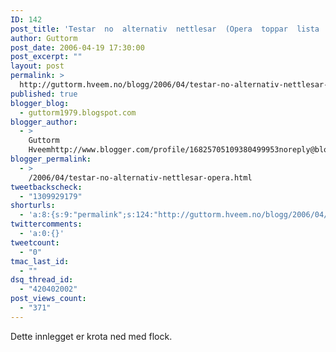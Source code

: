 ```yaml
---
ID: 142
post_title: 'Testar  no  alternativ  nettlesar  (Opera  toppar  lista  over  nettlesarar  her  i  garden):  Flock'
author: Guttorm
post_date: 2006-04-19 17:30:00
post_excerpt: ""
layout: post
permalink: >
  http://guttorm.hveem.no/blogg/2006/04/testar-no-alternativ-nettlesar-opera-toppar-lista-over-nettlesarar-her-i-garden-flock/
published: true
blogger_blog:
  - guttorm1979.blogspot.com
blogger_author:
  - >
    Guttorm
    Hveemhttp://www.blogger.com/profile/16825705109380499953noreply@blogger.com
blogger_permalink:
  - >
    /2006/04/testar-no-alternativ-nettlesar-opera.html
tweetbackscheck:
  - "1309929179"
shorturls:
  - 'a:8:{s:9:"permalink";s:124:"http://guttorm.hveem.no/blogg/2006/04/testar-no-alternativ-nettlesar-opera-toppar-lista-over-nettlesarar-her-i-garden-flock/";s:7:"tinyurl";s:25:"http://tinyurl.com/amapyk";s:4:"isgd";s:17:"http://is.gd/hdnd";s:5:"bitly";s:20:"http://bit.ly/2YQQHx";s:5:"snipr";s:22:"http://snipr.com/apz33";s:5:"snurl";s:22:"http://snurl.com/apz33";s:7:"snipurl";s:24:"http://snipurl.com/apz33";s:4:"trim";s:17:"http://tr.im/cnh2";}'
twittercomments:
  - 'a:0:{}'
tweetcount:
  - "0"
tmac_last_id:
  - ""
dsq_thread_id:
  - "420402002"
post_views_count:
  - "371"
---
```

<div xmlns="http://www.w3.org/1999/xhtml">Dette innlegget er krota ned med flock.<br/> </div>